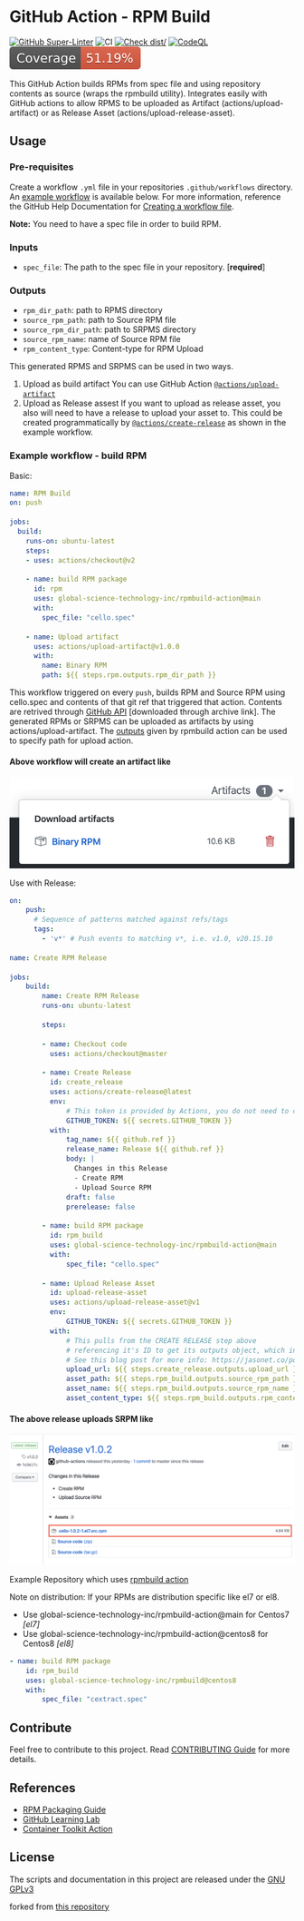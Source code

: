 # GitHub Action - RPM Build

[![GitHub Super-Linter](https://github.com/global-science-technology-inc/rpmbuild-action/actions/workflows/linter.yml/badge.svg)](https://github.com/super-linter/super-linter)
![CI](https://github.com/global-science-technology-inc/rpmbuild-action/actions/workflows/ci.yml/badge.svg)
[![Check dist/](https://github.com/global-science-technology-inc/rpmbuild-action/actions/workflows/check-dist.yml/badge.svg)](https://github.com/global-science-technology-inc/rpmbuild-action/actions/workflows/check-dist.yml)
[![CodeQL](https://github.com/global-science-technology-inc/rpmbuild-action/actions/workflows/codeql-analysis.yml/badge.svg)](https://github.com/global-science-technology-inc/rpmbuild-action/actions/workflows/codeql-analysis.yml)
[![Coverage](./badges/coverage.svg)](./badges/coverage.svg)

This GitHub Action builds RPMs from spec file and using repository contents as source (wraps the rpmbuild utility).
Integrates easily with GitHub actions to allow RPMS to be uploaded as Artifact (actions/upload-artifact) or as Release Asset (actions/upload-release-asset).

## Usage

### Pre-requisites

Create a workflow `.yml` file in your repositories `.github/workflows` directory.
An [example workflow](#example-workflow---build-rpm) is available below.
For more information, reference the GitHub Help Documentation for [Creating a workflow file](https://help.github.com/en/articles/configuring-a-workflow#creating-a-workflow-file).

**Note:** You need to have a spec file in order to build RPM.

### Inputs

- `spec_file`: The path to the spec file in your repository. [**required**]

### Outputs

- `rpm_dir_path`: path to RPMS directory
- `source_rpm_path`: path to Source RPM file
- `source_rpm_dir_path`: path to  SRPMS directory
- `source_rpm_name`: name of Source RPM file
- `rpm_content_type`: Content-type for RPM Upload

This generated RPMS and SRPMS can be used in two ways.

1. Upload as build artifact
    You can use GitHub Action [`@actions/upload-artifact`](https://www.github.com/actions/upload-artifact)
1. Upload as Release assest
    If you want to upload as release asset, you also will need to have a release to upload your asset to.
    This could be created programmatically by [`@actions/create-release`](https://www.github.com/actions/create-release) as shown in the example workflow.

### Example workflow - build RPM

Basic:

```yaml
name: RPM Build
on: push

jobs:
  build:
    runs-on: ubuntu-latest
    steps:
    - uses: actions/checkout@v2

    - name: build RPM package
      id: rpm
      uses: global-science-technology-inc/rpmbuild-action@main
      with:
        spec_file: "cello.spec"

    - name: Upload artifact
      uses: actions/upload-artifact@v1.0.0
      with:
        name: Binary RPM
        path: ${{ steps.rpm.outputs.rpm_dir_path }}
```

This workflow triggered on every `push`, builds RPM and Source RPM using cello.spec and contents of that git ref that triggered that action.
Contents are retrived through [GitHub API](https://developer.github.com/v3/repos/contents/#get-archive-link) [downloaded through archive link].
The generated RPMs or SRPMS can be uploaded as artifacts by using actions/upload-artifact.
The [outputs](#outputs) given by rpmbuild action can be used to specify path for upload action.

#### Above workflow will create an artifact like

![artifact_image](assets/upload_artifacts.png)

Use with Release:

```yaml
on:
    push:
      # Sequence of patterns matched against refs/tags
      tags:
        - 'v*' # Push events to matching v*, i.e. v1.0, v20.15.10

name: Create RPM Release

jobs:
    build:
        name: Create RPM Release
        runs-on: ubuntu-latest

        steps:

        - name: Checkout code
          uses: actions/checkout@master

        - name: Create Release
          id: create_release
          uses: actions/create-release@latest
          env:
              # This token is provided by Actions, you do not need to create your own token
              GITHUB_TOKEN: ${{ secrets.GITHUB_TOKEN }}
          with:
              tag_name: ${{ github.ref }}
              release_name: Release ${{ github.ref }}
              body: |
                Changes in this Release
                - Create RPM
                - Upload Source RPM
              draft: false
              prerelease: false

        - name: build RPM package
          id: rpm_build
          uses: global-science-technology-inc/rpmbuild-action@main
          with:
              spec_file: "cello.spec"

        - name: Upload Release Asset
          id: upload-release-asset
          uses: actions/upload-release-asset@v1
          env:
              GITHUB_TOKEN: ${{ secrets.GITHUB_TOKEN }}
          with:
              # This pulls from the CREATE RELEASE step above
              # referencing it's ID to get its outputs object, which include a `upload_url`.
              # See this blog post for more info: https://jasonet.co/posts/new-features-of-github-actions/#passing-data-to-future-steps
              upload_url: ${{ steps.create_release.outputs.upload_url }}
              asset_path: ${{ steps.rpm_build.outputs.source_rpm_path }}
              asset_name: ${{ steps.rpm_build.outputs.source_rpm_name }}
              asset_content_type: ${{ steps.rpm_build.outputs.rpm_content_type }}
```

#### The above release uploads SRPM like

![artifact_image](assets/upload_release_asset.png)

Example Repository which uses [rpmbuild action](https://github.com/global-science-technology-inc/cextract)

Note on distribution:
If your RPMs are distribution specific like el7 or el8.

- Use global-science-technology-inc/rpmbuild-action@main for Centos7 *[el7]*
- Use global-science-technology-inc/rpmbuild-action@centos8 for Centos8 *[el8]*

```yaml
- name: build RPM package
    id: rpm_build
    uses: global-science-technology-inc/rpmbuild@centos8
    with:
        spec_file: "cextract.spec"
```

## Contribute

Feel free to contribute to this project. Read [CONTRIBUTING Guide](CONTRIBUTING.md) for more details.

## References

- [RPM Packaging Guide](https://rpm-packaging-guide.github.io/)
- [GitHub Learning Lab](https://lab.github.com/)
- [Container Toolkit Action](https://github.com/actions/container-toolkit-action)

## License

The scripts and documentation in this project are released under the [GNU GPLv3](LICENSE)

forked from [this repository](https://github.com/naveenrajm7/rpmbuild)
